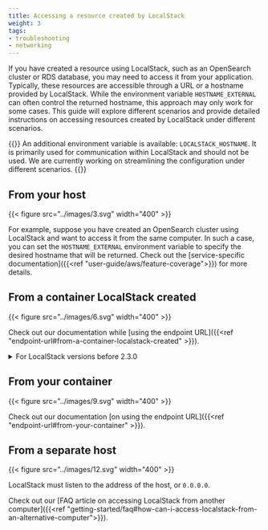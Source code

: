 ```yaml
---
title: Accessing a resource created by LocalStack
weight: 3
tags:
- troubleshooting
- networking
---
```


If you have created a resource using LocalStack, such as an OpenSearch cluster or RDS database, you may need to access it from your application. Typically, these resources are accessible through a URL or a hostname provided by LocalStack. While the environment variable `HOSTNAME_EXTERNAL` can often control the returned hostname, this approach may only work for some cases. This guide will explore different scenarios and provide detailed instructions on accessing resources created by LocalStack under different scenarios.

{{<alert title="Note">}}
An additional environment variable is available: `LOCALSTACK_HOSTNAME`. It is primarily used for communication within LocalStack and should not be used. We are currently working on streamlining the configuration under different scenarios.
{{</alert>}}

## From your host

{{< figure src="../images/3.svg" width="400" >}}

For example, suppose you have created an OpenSearch cluster using LocalStack and want to access it from the same computer. In such a case, you can set the `HOSTNAME_EXTERNAL` environment variable to specify the desired hostname that will be returned. Check out the [service-specific documentation]({{<ref "user-guide/aws/feature-coverage">}}) for more details.

## From a container LocalStack created

{{< figure src="../images/6.svg" width="400" >}}

Check out our documentation while [using the endpoint URL]({{<ref "endpoint-url#from-a-container-localstack-created" >}}).

<details>
<summary>For LocalStack versions before 2.3.0</summary>
The Lambda service in LocalStack also supports the <code>HOSTNAME_FROM_LAMBDA</code> environment variable, which can be handy if LocalStack is reachable through a specific hostname.
Suppose you're running LocalStack in a <a href="https://docs.docker.com/network/bridge/">user-defined network</a> using Docker, where the LocalStack container can be accessed from other containers in the network using its service name.
In that case, you can set the <code>HOSTNAME_FROM_LAMBDA</code> environment variable to this value to help resolve any issues with lambda functions accessing resources created by LocalStack.
</details>

## From your container

{{< figure src="../images/9.svg" width="400" >}}

Check out our documentation [on using the endpoint URL]({{<ref "endpoint-url#from-your-container" >}}).

## From a separate host

{{< figure src="../images/12.svg" width="400" >}}

LocalStack must listen to the address of the host, or `0.0.0.0`.

Check out our [FAQ article on accessing LocalStack from another computer]({{<ref "getting-started/faq#how-can-i-access-localstack-from-an-alternative-computer">}}).
